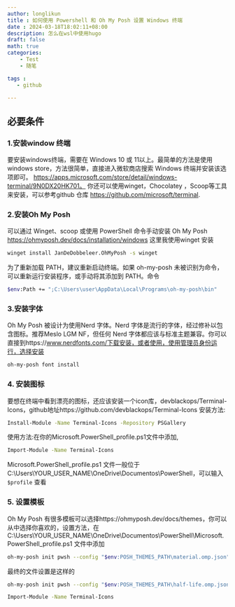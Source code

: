 ```yaml
---
author: longlikun
title : 如何使用 Powershell 和 Oh My Posh 设置 Windows 终端
date : 2024-03-18T18:02:11+08:00
description: 怎么在wsl中使用hugo
draft: false
math: true
categories:
    - Test
    - 随笔

tags :
   - github

---
```


## 必要条件

### 1.安装window 终端

要安装windows终端，需要在 Windows 10 或 11以上。最简单的方法是使用windows store，方法很简单，直接进入微软商店搜索 Windows 终端并安装该选项即可。
https://apps.microsoft.com/store/detail/windows-terminal/9N0DX20HK701。
你还可以使用winget，Chocolatey ，Scoop等工具来安装，可以参考github 仓库 https://github.com/microsoft/terminal.

### 2.安装Oh My Posh

可以通过 Winget、scoop 或使用 PowerShell 命令手动安装 Oh My Posh
https://ohmyposh.dev/docs/installation/windows
这里我使用winget 安装
```bash
winget install JanDeDobbeleer.OhMyPosh -s winget
```

为了重新加载 PATH，建议重新启动终端。如果 oh-my-posh 未被识别为命令，可以重新运行安装程序，或手动将其添加到 PATH。命令

```bash
$env:Path += ";C:\Users\user\AppData\Local\Programs\oh-my-posh\bin"
```
### 3.安装字体

Oh My Posh 被设计为使用Nerd 字体。Nerd 字体是流行的字体，经过修补以包含图标。推荐Meslo LGM NF，但任何 Nerd 字体都应该与标准主题兼容。你可以直接到https://www.nerdfonts.com/下载安装，或者使用，使用管理员身份运行，选择安装
```bash
oh-my-posh font install
```


### 4. 安装图标
要想在终端中看到漂亮的图标，还应该安装一个icon库，devblackops/Terminal-Icons，github地址https://github.com/devblackops/Terminal-Icons
安装方法:
```bash
Install-Module -Name Terminal-Icons -Repository PSGallery
```
使用方法:在你的Microsoft.PowerShell_profile.ps1文件中添加,
```bash
Import-Module -Name Terminal-Icons
```
Microsoft.PowerShell_profile.ps1 文件一般位于C:\Users\YOUR_USER_NAME\OneDrive\Documentos\PowerShell，可以输入  `$profile` 查看


### 5. 设置模板
Oh My Posh 有很多模板可以选择https://ohmyposh.dev/docs/themes，你可以从中选择你喜欢的，设置方法，在 C:\Users\YOUR_USER_NAME\OneDrive\Documentos\PowerShell\Microsoft.PowerShell_profile.ps1 文件中添加
```bash
oh-my-posh init pwsh --config "$env:POSH_THEMES_PATH\material.omp.json" | Invoke-Expression
```

 最终的文件设置是这样的
 ```bash
oh-my-posh init pwsh --config "$env:POSH_THEMES_PATH\half-life.omp.json" | Invoke-Expression

Import-Module -Name Terminal-Icons
```
